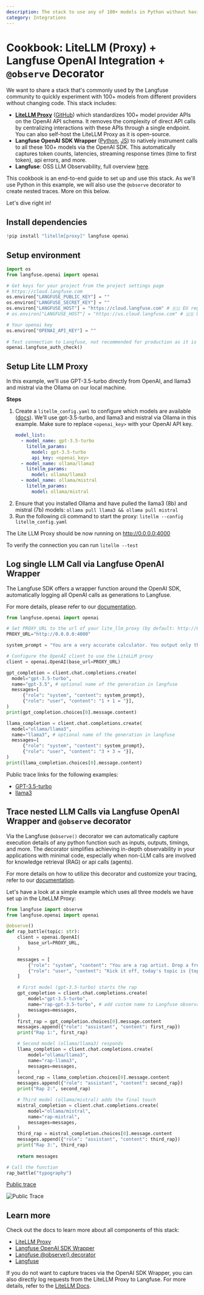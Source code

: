 ```yaml
---
description: The stack to use any of 100+ models in Python without having to change your code and with full observability.
category: Integrations
---
```


# Cookbook: LiteLLM (Proxy) + Langfuse OpenAI Integration + `@observe` Decorator

We want to share a stack that's commonly used by the Langfuse community to quickly experiment with 100+ models from different providers without changing code. This stack includes:
- [**LiteLLM Proxy**](https://docs.litellm.ai/docs/) ([GitHub](https://github.com/BerriAI/litellm)) which standardizes 100+ model provider APIs on the OpenAI API schema. It removes the complexity of direct API calls by centralizing interactions with these APIs through a single endpoint. You can also self-host the LiteLLM Proxy as it is open-source.
- **Langfuse OpenAI SDK Wrapper** ([Python](https://langfuse.com/docs/integrations/openai/python/get-started), [JS](https://langfuse.com/docs/integrations/openai/js/get-started)) to natively instrument calls to all these 100+ models via the OpenAI SDK. This automatically captures token counts, latencies, streaming response times (time to first token), api errors, and more.
- **Langfuse**: OSS LLM Observability, full overview [here](https://langfuse.com/docs).


This cookbook is an end-to-end guide to set up and use this stack. As we'll use Python in this example, we will also use the `@observe` decorator to create nested traces. More on this below.

Let's dive right in!

## Install dependencies


```python
!pip install "litellm[proxy]" langfuse openai
```

## Setup environment


```python
import os
from langfuse.openai import openai

# Get keys for your project from the project settings page
# https://cloud.langfuse.com
os.environ["LANGFUSE_PUBLIC_KEY"] = ""
os.environ["LANGFUSE_SECRET_KEY"] = ""
os.environ["LANGFUSE_HOST"] = "https://cloud.langfuse.com" # 🇪🇺 EU region
# os.environ["LANGFUSE_HOST"] = "https://us.cloud.langfuse.com" # 🇺🇸 US region

# Your openai key
os.environ["OPENAI_API_KEY"] = ""
 
# Test connection to Langfuse, not recommended for production as it is blocking
openai.langfuse_auth_check()
```

## Setup Lite LLM Proxy

In this example, we'll use GPT-3.5-turbo directly from OpenAI, and llama3 and mistral via the Ollama on our local machine.

**Steps**

1. Create a `litellm_config.yaml` to configure which models are available ([docs](https://litellm.vercel.app/docs/proxy/configs)). We'll use gpt-3.5-turbo, and llama3 and mistral via Ollama in this example. Make sure to replace `<openai_key>` with your OpenAI API key.
    ```yaml
    model_list:
      - model_name: gpt-3.5-turbo
        litellm_params:
          model: gpt-3.5-turbo
          api_key: <openai_key>
      - model_name: ollama/llama3
        litellm_params:
          model: ollama/llama3
      - model_name: ollama/mistral
        litellm_params:
          model: ollama/mistral
    ```
3. Ensure that you installed Ollama and have pulled the llama3 (8b) and mistral (7b) models: `ollama pull llama3 && ollama pull mistral`
4. Run the following cli command to start the proxy: `litellm --config litellm_config.yaml`

The Lite LLM Proxy should be now running on http://0.0.0.0:4000

To verify the connection you can run `litellm --test`

## Log single LLM Call via Langfuse OpenAI Wrapper
The Langfuse SDK offers a wrapper function around the OpenAI SDK, automatically logging all OpenAI calls as generations to Langfuse.

For more details, please refer to our [documentation](https://langfuse.com/docs/integrations/openai/python/get-started).


```python
from langfuse.openai import openai

# Set PROXY_URL to the url of your lite_llm_proxy (by default: http://0.0.0.0:4000)
PROXY_URL="http://0.0.0.0:4000"

system_prompt = "You are a very accurate calculator. You output only the result of the calculation."

# Configure the OpenAI client to use the LiteLLM proxy
client = openai.OpenAI(base_url=PROXY_URL)

gpt_completion = client.chat.completions.create(
  model="gpt-3.5-turbo",
  name="gpt-3.5", # optional name of the generation in langfuse
  messages=[
      {"role": "system", "content": system_prompt},
      {"role": "user", "content": "1 + 1 = "}],
)
print(gpt_completion.choices[0].message.content)

llama_completion = client.chat.completions.create(
  model="ollama/llama3",
  name="llama3", # optional name of the generation in langfuse
  messages=[
      {"role": "system", "content": system_prompt},
      {"role": "user", "content": "3 + 3 = "}],
)
print(llama_completion.choices[0].message.content)
```

Public trace links for the following examples:
- [GPT-3.5-turbo](https://cloud.langfuse.com/project/cloramnkj0002jz088vzn1ja4/traces/a4e67d7d-d9cb-455b-9795-3ad41f39431e?observation=81006513-82b1-4ae4-bb98-7e1bc6c009a7)
- [llama3](https://cloud.langfuse.com/project/cloramnkj0002jz088vzn1ja4/traces/22fdce4a-4d74-4af3-9746-7bafaa45247c?observation=b9b30b5d-7fbf-40b4-acd9-4fdc1776cc87)

## Trace nested LLM Calls via Langfuse OpenAI Wrapper and `@observe` decorator

Via the Langfuse `@observe()` decorator we can automatically capture execution details of any python function such as inputs, outputs, timings, and more. The decorator simplifies achieving in-depth observability in your applications with minimal code, especially when non-LLM calls are involved for knowledge retrieval (RAG) or api calls (agents).

For more details on how to utilize this decorator and customize your tracing, refer to our [documentation](https://langfuse.com/docs/sdk/python/decorators).

Let's have a look at a simple example which uses all three models we have set up in the LiteLLM Proxy:


```python
from langfuse import observe
from langfuse.openai import openai

@observe()
def rap_battle(topic: str):
    client = openai.OpenAI(
        base_url=PROXY_URL,
    )

    messages = [
        {"role": "system", "content": "You are a rap artist. Drop a fresh line."},
        {"role": "user", "content": "Kick it off, today's topic is {topic}, here's the mic..."}
    ]

    # First model (gpt-3.5-turbo) starts the rap
    gpt_completion = client.chat.completions.create(
        model="gpt-3.5-turbo",
        name="rap-gpt-3.5-turbo", # add custom name to Langfuse observation
        messages=messages,
    )
    first_rap = gpt_completion.choices[0].message.content
    messages.append({"role": "assistant", "content": first_rap})
    print("Rap 1:", first_rap)

    # Second model (ollama/llama3) responds
    llama_completion = client.chat.completions.create(
        model="ollama/llama3",
        name="rap-llama3",
        messages=messages,
    )
    second_rap = llama_completion.choices[0].message.content
    messages.append({"role": "assistant", "content": second_rap})
    print("Rap 2:", second_rap)

    # Third model (ollama/mistral) adds the final touch
    mistral_completion = client.chat.completions.create(
        model="ollama/mistral",
        name="rap-mistral",
        messages=messages,
    )
    third_rap = mistral_completion.choices[0].message.content
    messages.append({"role": "assistant", "content": third_rap})
    print("Rap 3:", third_rap)
    
    return messages

# Call the function
rap_battle("typography")
```

[Public trace](https://cloud.langfuse.com/project/cloramnkj0002jz088vzn1ja4/traces/7b1af1be-8096-474e-a2fc-081538ca333c)

![Public Trace](https://langfuse.com/images/cookbook/integration_litellm_proxy_trace.gif)

## Learn more

Check out the docs to learn more about all components of this stack:
- [LiteLLM Proxy](https://docs.litellm.ai/docs/)
- [Langfuse OpenAI SDK Wrapper](https://langfuse.com/docs/integrations/openai/python/get-started)
- [Langfuse @observe() decorator](https://langfuse.com/docs/sdk/python/decorators)
- [Langfuse](https://langfuse.com/docs)

If you do not want to capture traces via the OpenAI SDK Wrapper, you can also directly log requests from the LiteLLM Proxy to Langfuse. For more details, refer to the [LiteLLM Docs](https://litellm.vercel.app/docs/proxy/logging#logging-proxy-inputoutput---langfuse).
